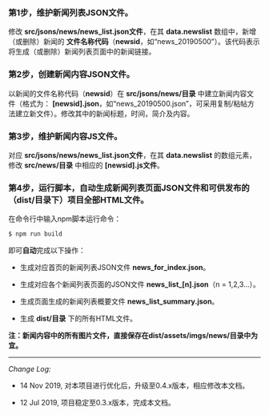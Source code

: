 ### 第1步，维护新闻列表JSON文件。

修改 **src/jsons/news/news_list.json文件**，在其 **data.newslist** 数组中，新增（或删除）新闻的 **文件名称代码**（**newsid**，如“news_20190500”）。该代码表示将生成（或删除）新闻列表页面中的新闻链接。

### 第2步，创建新闻内容JSON文件。

以新闻的文件名称代码（**newsid**）在 **src/jsons/news/目录** 中建立新闻内容文件（格式为： **[newsid].json**，如“news_20190500.json”，可采用复制/粘帖方法建立新文件）。修改其中的新闻标题，时间，简介及内容。

### 第3步，维护新闻内容JS文件。

对应 **src/jsons/news/news_list.json文件**，在其 **data.newslist** 的数组元素，修改 **src/news/目录** 中相应的 **[newsid].js文件**。

### 第4步，运行脚本，自动生成新闻列表页面JSON文件和可供发布的（dist/目录下）项目全部HTML文件。

在命令行中输入npm脚本运行命令：

```bash
$ npm run build
```

即可**自动**完成以下操作：

- 生成对应首页的新闻列表JSON文件 **news_for_index.json**。

- 生成对应各个新闻列表页面的JSON文件 **news_list_[n].json**（n = 1,2,3...）。

- 生成页面生成的新闻列表概要文件 **news_list_summary.json**。

- 生成 **dist/目录** 下的所有HTML文件。

**注：新闻内容中的所有图片文件，直接保存在dist/assets/imgs/news/目录中为宜。**


***


*Change Log:*

- 14 Nov 2019, 对本项目进行优化后，升级至0.4.x版本，相应修改本文档。

- 12 Jul 2019, 项目稳定至0.3.x版本，完成本文档。
